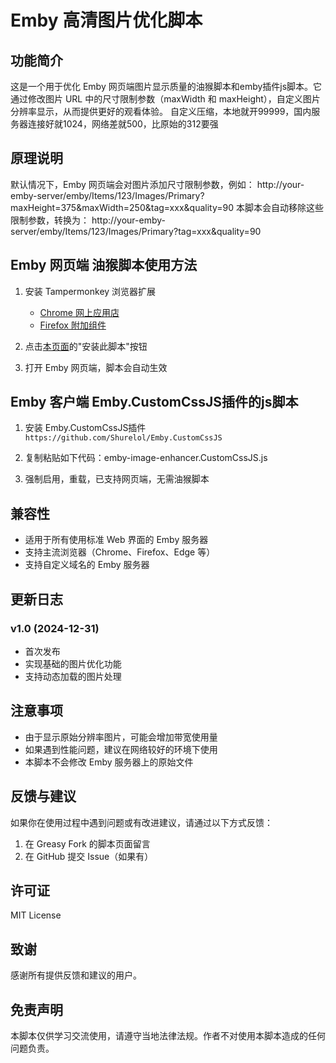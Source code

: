 # Emby 高清图片优化脚本

## 功能简介
这是一个用于优化 Emby 网页端图片显示质量的油猴脚本和emby插件js脚本。它通过修改图片 URL 中的尺寸限制参数（maxWidth 和 maxHeight），自定义图片分辨率显示，从而提供更好的观看体验。
自定义压缩，本地就开99999，国内服务器连接好就1024，网络差就500，比原始的312要强

## 原理说明
默认情况下，Emby 网页端会对图片添加尺寸限制参数，例如：
http://your-emby-server/emby/Items/123/Images/Primary?maxHeight=375&maxWidth=250&tag=xxx&quality=90
本脚本会自动移除这些限制参数，转换为：
http://your-emby-server/emby/Items/123/Images/Primary?tag=xxx&quality=90
## Emby 网页端 油猴脚本使用方法
1. 安装 Tampermonkey 浏览器扩展
   - [Chrome 网上应用店](https://chrome.google.com/webstore/detail/tampermonkey/dhdgffkkebhmkfjojejmpbldmpobfkfo)
   - [Firefox 附加组件](https://addons.mozilla.org/en-US/firefox/addon/tampermonkey/)

2. 点击[本页面](https://greasyfork.org/zh-CN/scripts/522379-emby-高清图片优化)的"安装此脚本"按钮

3. 打开 Emby 网页端，脚本会自动生效

## Emby 客户端 Emby.CustomCssJS插件的js脚本
1. 安装 Emby.CustomCssJS插件
   `https://github.com/Shurelol/Emby.CustomCssJS`

2. 复制粘贴如下代码：emby-image-enhancer.CustomCssJS.js

3. 强制启用，重载，已支持网页端，无需油猴脚本

## 兼容性
- 适用于所有使用标准 Web 界面的 Emby 服务器
- 支持主流浏览器（Chrome、Firefox、Edge 等）
- 支持自定义域名的 Emby 服务器

## 更新日志
### v1.0 (2024-12-31)
- 首次发布
- 实现基础的图片优化功能
- 支持动态加载的图片处理

## 注意事项
- 由于显示原始分辨率图片，可能会增加带宽使用量
- 如果遇到性能问题，建议在网络较好的环境下使用
- 本脚本不会修改 Emby 服务器上的原始文件

## 反馈与建议
如果你在使用过程中遇到问题或有改进建议，请通过以下方式反馈：
1. 在 Greasy Fork 的脚本页面留言
2. 在 GitHub 提交 Issue（如果有）

## 许可证
MIT License

## 致谢
感谢所有提供反馈和建议的用户。

## 免责声明
本脚本仅供学习交流使用，请遵守当地法律法规。作者不对使用本脚本造成的任何问题负责。
